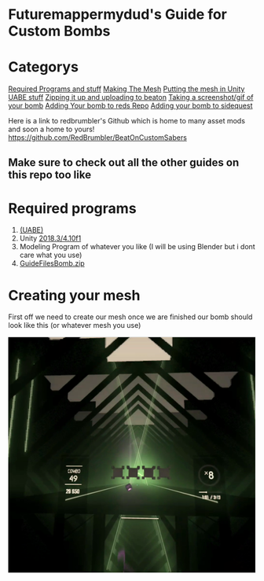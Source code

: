 # Futuremappermydud's Guide for Custom Bombs
   
   # Categorys
   [Required Programs and stuff](#Required-programs)
   [Making The Mesh](#Creating-your-mesh)
   [Putting the mesh in Unity](#Unity)
   [UABE stuff](#UABE)
   [Zipping it up and uploading to beaton](Zipping-it-up-for-beaton)
   [Taking a screenshot/gif of your bomb](Getting-A-Screenshot)
   [Adding Your bomb to reds Repo](#Adding-the-bomb-to-reds-repo)
   [Adding your bomb to sidequest](Adding-it-to-sidequest)

   Here is a link to redbrumbler's Github which is home to many asset mods and soon a home to yours!
   https://github.com/RedBrumbler/BeatOnCustomSabers

   Make sure to check out all the other guides on this repo too like
   -

   # Required programs
   1. [(UABE)](https://github.com/DerPopo/UABE/releases/tag/2.2stabled)
   2. Unity [2018.3/4.10f1](https://unity3d.com/get-unity/download?thank-you=update&download_nid=61246&os=Win)
   3. Modeling Program of whatever you like (I will be using Blender but i dont care what you use)
   4. [GuideFilesBomb.zip](https://github.com/Futuremappermydud/Quest-Beat-Saber-Guides/blob/master/guidefiles/GuideFilesBomb.zip?raw=true)
   
   # Creating your mesh
   First off we need to create our mesh once we are finished our bomb should look like this (or whatever mesh you use) 
   
   ![alt text](https://github.com/Futuremappermydud/quest-beat-saber-guides/blob/master/images/GuideFiles%20Bomb/0.01%20retro%20preview.PNG)
